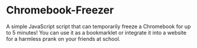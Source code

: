 # Chromebook-Freezer
A simple JavaScript script that can temporarily freeze a Chromebook for up to 5 minutes! You can use it as a bookmarklet or integrate it into a website for a harmless prank on your friends at school.
